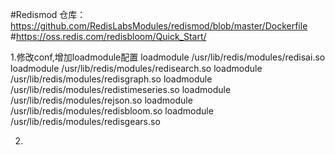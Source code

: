 #Redismod 仓库：https://github.com/RedisLabsModules/redismod/blob/master/Dockerfile
#https://oss.redis.com/redisbloom/Quick_Start/

1.修改conf,增加loadmodule配置
loadmodule /usr/lib/redis/modules/redisai.so
loadmodule /usr/lib/redis/modules/redisearch.so
loadmodule /usr/lib/redis/modules/redisgraph.so
loadmodule /usr/lib/redis/modules/redistimeseries.so
loadmodule /usr/lib/redis/modules/rejson.so
loadmodule /usr/lib/redis/modules/redisbloom.so
loadmodule /usr/lib/redis/modules/redisgears.so


2.